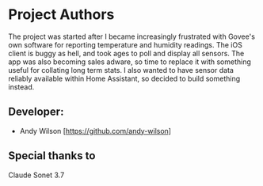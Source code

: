 Project Authors
===============

The project was started after I became increasingly frustrated with Govee's own software for reporting temperature and humidity readings. The iOS client is buggy as hell, and took ages to poll and display all sensors. The app was also becoming sales adware, so time to replace it with something useful for collating long term stats. 
I also wanted to have sensor data reliably available within Home Assistant, so decided to build something instead. 

## Developer:

* Andy Wilson [https://github.com/andy-wilson]

## Special thanks to
Claude Sonet 3.7 
